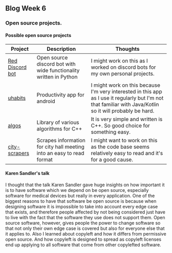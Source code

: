 ## Blog Week 6

### Open source projects.

#### Possible open source projects
Project | Description | Thoughts
------------------|------------------------------------------------|----------------------------------------------------
[Red Discord bot](https://github.com/Cog-Creators/Red-DiscordBot) | Open source discord bot with wide functionality written in Python | I might work on this as I worked on discord bots for my own personal projects. 
[uhabits](https://github.com/iSoron/uhabits/) | Productivity app for android | I might work on this because I'm very interested in this app as I use it regularly but I'm not that familiar with Java/Kotlin so it will probably be hard.
[algos](https://github.com/faheel/Algos/) | Library of various algorithms for C++ | It is very simple and written is C++. So good choice for something easy.
[city-scrapers](https://github.com/City-Bureau/city-scrapers) | Scrapes information for city hall meeting into an easy to read format | I might want to work on this as the code base seems relatively easy to read and it's for a good cause.

#### Karen Sandler's talk
I thought that the talk Karen Sandler gave huge insights on how important it is to have software which we depend on be open source, especially software for medical devices but really in every application. One of the biggest reasons to have that software be open source is because when designing software it is impossible to take into account every edge case that exists, and therefore people affected by not being considered just have to live with the fact that the software they use does not support them. Open source software, however, gives people the power to change software so that not only their own edge case is covered but also for everyone else that it applies to. Also I learned about copyleft and how it differs from permissive open source. And how copyleft is designed to spread as copyleft licenses end up applying to all software that come from other copylefted software.
